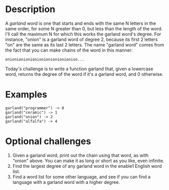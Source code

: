 # Description

A _garland word_ is one that starts and ends with the same N letters in the
same order, for some N greater than 0, but less than the length of the word.
I'll call the maximum N for which this works the garland word's degree. For
instance, "onion" is a garland word of degree 2, because its first 2 letters
"on" are the same as its last 2 letters. The name "garland word" comes from
the fact that you can make chains of the word in this manner:

    onionionionionionionionionionion...

Today's challenge is to write a function garland that, given a lowercase
word, returns the degree of the word if it's a garland word, and 0
otherwise.

# Examples

    garland("programmer") -> 0
    garland("ceramic") -> 1
    garland("onion") -> 2
    garland("alfalfa") -> 4

# Optional challenges

1. Given a garland word, print out the chain using that word, as with "onion"
above. You can make it as long or short as you like, even infinite.
2. Find the largest degree of any garland word in the enable1 English word
list.
3. Find a word list for some other language, and see if you can find a language
with a garland word with a higher degree.
